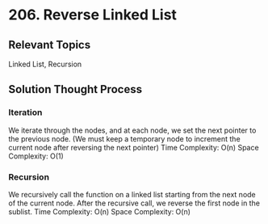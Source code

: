 # 206. Reverse Linked List
## Relevant Topics
Linked List, Recursion

## Solution Thought Process
### Iteration
We iterate through the nodes, and at each node, we set the next pointer to the previous node. (We must keep a temporary node to increment the current node after reversing the next pointer)
Time Complexity: O(n)
Space Complexity: O(1)

### Recursion
We recursively call the function on a linked list starting from the next node of the current node. After the recursive call, we reverse the first node in the sublist.
Time Complexity: O(n)
Space Complexity: O(n)